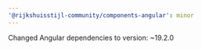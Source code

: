 ```yaml
---
'@rijkshuisstijl-community/components-angular': minor
---
```


Changed Angular dependencies to version: ~19.2.0
